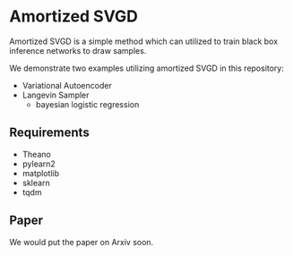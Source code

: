 # Amortized SVGD
Amortized SVGD is a simple method which can utilized to train black box inference networks to draw samples.

We demonstrate two examples utilizing amortized SVGD in this repository:
- Variational Autoencoder
- Langevin Sampler 
  - bayesian logistic regression


## Requirements
- Theano
- pylearn2 
- matplotlib
- sklearn
- tqdm


## Paper

We would put the paper on Arxiv soon.
